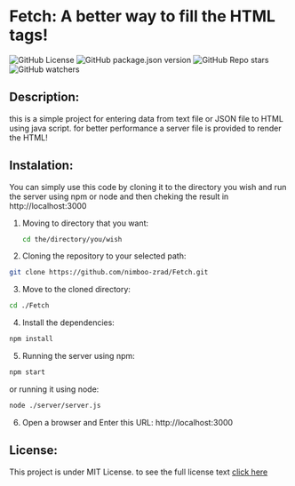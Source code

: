 # Fetch: A better way to fill the HTML tags!
![GitHub License](https://img.shields.io/github/license/Nimboo-zrad/Fetch)
![GitHub package.json version](https://img.shields.io/github/package-json/v/Nimboo-zrad/Fetch)
![GitHub Repo stars](https://img.shields.io/github/stars/nimboo-zrad/Fetch)
![GitHub watchers](https://img.shields.io/github/watchers/nimboo-zrad/Fetch)


## Description: 
this is a simple project for entering data from text file or JSON file to HTML using java script.
for better performance a server file is provided to render  the HTML!

## Instalation: 
You can simply use this code by cloning it to the directory you wish and run the server using npm or node and then cheking the result in http://localhost:3000

1. Moving to directory that you want:

   ```bash
   cd the/directory/you/wish
   ```

2. Cloning the repository to your selected path:

```bash
git clone https://github.com/nimboo-zrad/Fetch.git
```

3. Move to the cloned directory:

```bash
cd ./Fetch
```

4. Install the dependencies: 

```bash
npm install
```

5. Running the server using npm:

```bash
npm start
```

or running it using node:
```bash
node ./server/server.js
```

6. Open a browser and Enter this URL:
http://localhost:3000

## License:
This project is under MIT License. to see the full license text [click here](LICENSE)



 


